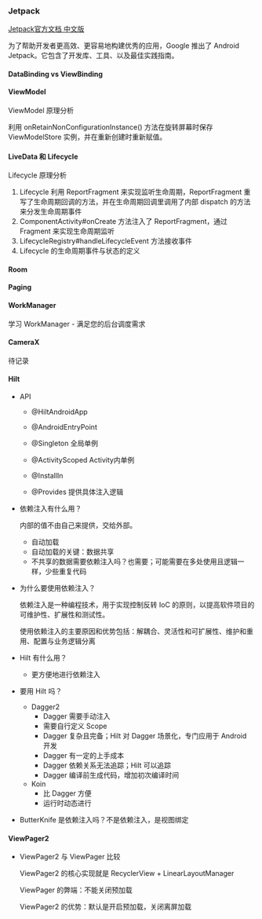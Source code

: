 ### Jetpack

[Jetpack官方文档 中文版](<https://developer.android.com/jetpack>)

为了帮助开发者更高效、更容易地构建优秀的应用，Google 推出了 Android Jetpack。它包含了开发库、工具、以及最佳实践指南。

#### DataBinding vs ViewBinding



#### ViewModel

ViewModel 原理分析

利用 onRetainNonConfigurationInstance() 方法在旋转屏幕时保存 ViewModelStore 实例，并在重新创建时重新赋值。

#### LiveData 和 Lifecycle

Lifecycle 原理分析

1. Lifecycle 利用 ReportFragment 来实现监听生命周期，ReportFragment 重写了生命周期回调的方法，并在生命周期回调里调用了内部 dispatch 的方法来分发生命周期事件
2. ComponentActivity#onCreate 方法注入了 ReportFragment，通过 Fragment 来实现生命周期监听
3. LifecycleRegistry#handleLifecycleEvent 方法接收事件
4. Lifecycle 的生命周期事件与状态的定义

#### Room



#### Paging



#### WorkManager

学习 WorkManager - 满足您的后台调度需求



#### CameraX

待记录



#### Hilt

- API

  - @HiltAndroidApp

  - @AndroidEntryPoint

  - @Singleton 全局单例

  - @ActivityScoped Activity内单例

  - @InstallIn

  - @Provides 提供具体注入逻辑

- 依赖注入有什么用？

  内部的值不由自己来提供，交给外部。

  - 自动加载
  - 自动加载的关键：数据共享
  - 不共享的数据需要依赖注入吗？也需要；可能需要在多处使用且逻辑一样，少些重复代码

- 为什么要使用依赖注入？

  依赖注入是一种编程技术，用于实现控制反转 IoC 的原则，以提高软件项目的可维护性、扩展性和测试性。

  使用依赖注入的主要原因和优势包括：解耦合、灵活性和可扩展性、维护和重用、配置与业务逻辑分离

- Hilt 有什么用？

  - 更方便地进行依赖注入

- 要用 Hilt 吗？

  - Dagger2
    - Dagger 需要手动注入
    - 需要自行定义 Scope
    - Dagger 复杂且完备；Hilt 对 Dagger 场景化，专门应用于 Android 开发
    - Dagger 有一定的上手成本
    - Dagger 依赖关系无法追踪；Hilt 可以追踪
    - Dagger 编译前生成代码，增加初次编译时间
  - Koin
    - 比 Dagger 方便
    - 运行时动态进行

- ButterKnife 是依赖注入吗？不是依赖注入，是视图绑定

#### ViewPager2

- ViewPager2 与 ViewPager 比较

  ViewPager2 的核心实现就是 RecyclerView + LinearLayoutManager

  ViewPager 的弊端：不能关闭预加载

  ViewPager2 的优势：默认是开启预加载，关闭离屏加载

